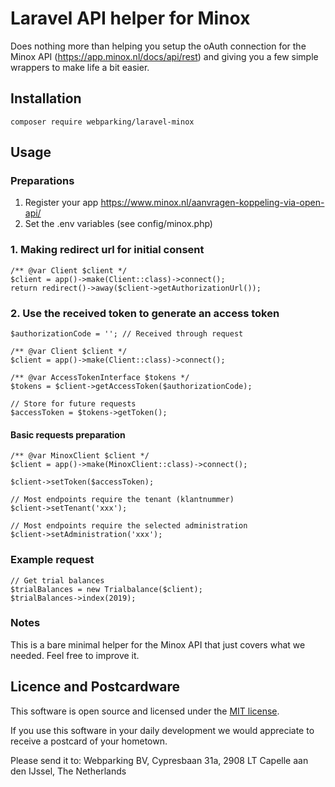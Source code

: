 # Laravel API helper for Minox
Does nothing more than helping you setup the oAuth connection for the Minox API (https://app.minox.nl/docs/api/rest) and giving you a few simple wrappers to make life a bit easier.

## Installation
```
composer require webparking/laravel-minox
```

## Usage
### Preparations
1. Register your app https://www.minox.nl/aanvragen-koppeling-via-open-api/
2. Set the .env variables (see config/minox.php)

### 1. Making redirect url for initial consent

    /** @var Client $client */
    $client = app()->make(Client::class)->connect();
    return redirect()->away($client->getAuthorizationUrl());
    
### 2. Use the received token to generate an access token
    $authorizationCode = ''; // Received through request

    /** @var Client $client */
    $client = app()->make(Client::class)->connect();
    
    /** @var AccessTokenInterface $tokens */
    $tokens = $client->getAccessToken($authorizationCode);
    
    // Store for future requests
    $accessToken = $tokens->getToken();
        
#### Basic requests preparation
    /** @var MinoxClient $client */
    $client = app()->make(MinoxClient::class)->connect();
    
    $client->setToken($accessToken);
    
    // Most endpoints require the tenant (klantnummer)
    $client->setTenant('xxx');
    
    // Most endpoints require the selected administration
    $client->setAdministration('xxx');
    
### Example request
    // Get trial balances
    $trialBalances = new Trialbalance($client);
    $trialBalances->index(2019);    

### Notes
This is a bare minimal helper for the Minox API that just covers what we needed. Feel free to improve it. 

## Licence and Postcardware

This software is open source and licensed under the [MIT license](/LICENSE.md).

If you use this software in your daily development we would appreciate to receive a postcard of your hometown.

Please send it to: Webparking BV, Cypresbaan 31a, 2908 LT Capelle aan den IJssel, The Netherlands
